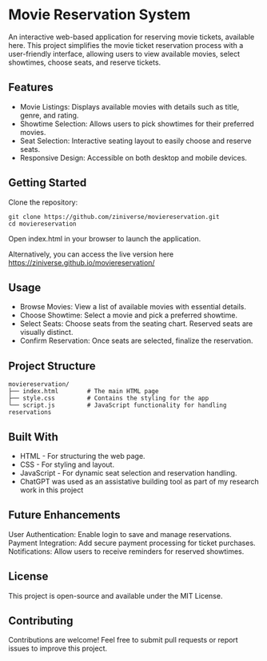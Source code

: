# Movie Reservation System
An interactive web-based application for reserving movie tickets, available here. This project simplifies the movie ticket reservation process with a user-friendly interface, allowing users to view available movies, select showtimes, choose seats, and reserve tickets.

## Features
- Movie Listings: Displays available movies with details such as title, genre, and rating.
- Showtime Selection: Allows users to pick showtimes for their preferred movies.
- Seat Selection: Interactive seating layout to easily choose and reserve seats.
- Responsive Design: Accessible on both desktop and mobile devices.
## Getting Started
Clone the repository:
```
git clone https://github.com/ziniverse/moviereservation.git
cd moviereservation
```
Open index.html in your browser to launch the application.

Alternatively, you can access the live version here https://ziniverse.github.io/moviereservation/

## Usage
- Browse Movies: View a list of available movies with essential details.
- Choose Showtime: Select a movie and pick a preferred showtime.
- Select Seats: Choose seats from the seating chart. Reserved seats are visually distinct.
- Confirm Reservation: Once seats are selected, finalize the reservation.
## Project Structure
```
moviereservation/
├── index.html        # The main HTML page
├── style.css         # Contains the styling for the app
└── script.js         # JavaScript functionality for handling reservations
```
## Built With
- HTML - For structuring the web page.
- CSS - For styling and layout.
- JavaScript - For dynamic seat selection and reservation handling.
- ChatGPT was used as an assistative building tool as part of my research work in this project
## Future Enhancements
User Authentication: Enable login to save and manage reservations.
Payment Integration: Add secure payment processing for ticket purchases.
Notifications: Allow users to receive reminders for reserved showtimes.
## License
This project is open-source and available under the MIT License.

## Contributing
Contributions are welcome! Feel free to submit pull requests or report issues to improve this project.
